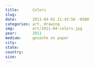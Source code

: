 ```yaml
---
title:  	Colors
slug:		
date:   	2011-04-01 11:43:56 -0500
categories: art, drawing
img:		art/2011-04-colors.jpg
year:		2011
medium:		gouache on paper
city:		
state:		
country:
size:
---
```


